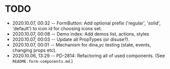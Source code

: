 # TODO

- 2020.10.07, 00:32 -- FormButton: Add optional prefix ('regular', 'solid', 'default') to icon id for choosing icons set.
- 2020.10.07, 00:08 -- Demo index: Add demos list, actions, styles
- 2020.10.07, 00:03 -- Update all PropTypes (or disuse?).
- 2020.10.07, 00:01 -- Mechanism for dina,yc testing (state, events, changing props etc).
- 2020.10.06, 13:29 -- PD-2814: Refactoring all of used components. (See `README.form-components.md`.)

<!--
 @changed 2020.10.06, 22:36
-->
